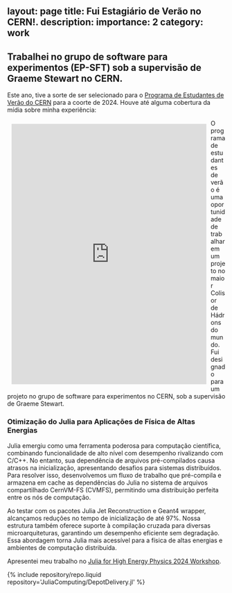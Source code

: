 layout: page
title: Fui Estagiário de Verão no CERN!.
description:
importance: 2
category: work
---

Trabalhei no grupo de software para experimentos (EP-SFT) sob a supervisão de Graeme Stewart no CERN.
---

Este ano, tive a sorte de ser selecionado para o [Programa de Estudantes de Verão do CERN](https://home.cern/summer-student-programme) para a coorte de 2024. Houve até alguma cobertura da mídia sobre minha experiência:

<div style="float: left; margin: 10px;">
    <iframe src="https://www.linkedin.com/embed/feed/update/urn:li:ugcPost:7233730225589673984?compact=1" 
        height="600" width="450" frameborder="0" allowfullscreen="" title="Embedded post">
    </iframe>
</div>
O programa de estudantes de verão é uma oportunidade de trabalhar em um projeto no maior Colisor de Hádrons do mundo. Fui designado para um projeto no grupo de software para experimentos no CERN, sob a supervisão de Graeme Stewart.

### Otimização do Julia para Aplicações de Física de Altas Energias

Julia emergiu como uma ferramenta poderosa para computação científica, combinando funcionalidade de alto nível com desempenho rivalizando com C/C++. No entanto, sua dependência de arquivos pré-compilados causa atrasos na inicialização, apresentando desafios para sistemas distribuídos. Para resolver isso, desenvolvemos um fluxo de trabalho que pré-compila e armazena em cache as dependências do Julia no sistema de arquivos compartilhado CernVM-FS (CVMFS), permitindo uma distribuição perfeita entre os nós de computação.

Ao testar com os pacotes Julia Jet Reconstruction e Geant4 wrapper, alcançamos reduções no tempo de inicialização de até 97%. Nossa estrutura também oferece suporte à compilação cruzada para diversas microarquiteturas, garantindo um desempenho eficiente sem degradação. Essa abordagem torna Julia mais acessível para a física de altas energias e ambientes de computação distribuída.

Apresentei meu trabalho no [Julia for High Energy Physics 2024 Workshop](https://indico.cern.ch/event/1410341/contributions/6135602/).

<div class="repositories d-flex flex-wrap flex-md-row flex-column justify-content-between align-items-center">
    {% include repository/repo.liquid repository='JuliaComputing/DepotDelivery.jl' %}  

</div>